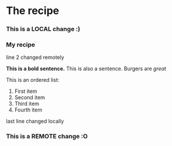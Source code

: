 # The recipe

### This is a LOCAL change :)
### My recipe 
line 2 changed remotely 

**This is a bold sentence.** This is also a sentence. Burgers are *great*

This is an ordered list:
1. First item
2. Second item
3. Third item
4. Fourth item

last line changed locally
### This is a REMOTE change :O
